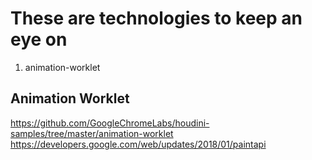 # These are technologies to keep an eye on
1. animation-worklet

## Animation Worklet
https://github.com/GoogleChromeLabs/houdini-samples/tree/master/animation-worklet
https://developers.google.com/web/updates/2018/01/paintapi
